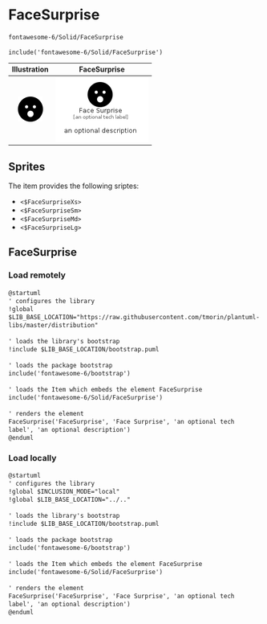 # FaceSurprise


```text
fontawesome-6/Solid/FaceSurprise
```

```text
include('fontawesome-6/Solid/FaceSurprise')
```



| Illustration | FaceSurprise |
| :---: | :---: |
| ![illustration for Illustration](../../fontawesome-6/Solid/FaceSurprise.png) | ![illustration for FaceSurprise](../../fontawesome-6/Solid/FaceSurprise.Local.png) |



## Sprites
The item provides the following sriptes:

- `<$FaceSurpriseXs>`
- `<$FaceSurpriseSm>`
- `<$FaceSurpriseMd>`
- `<$FaceSurpriseLg>`





## FaceSurprise

### Load remotely
```plantuml
@startuml
' configures the library
!global $LIB_BASE_LOCATION="https://raw.githubusercontent.com/tmorin/plantuml-libs/master/distribution"

' loads the library's bootstrap
!include $LIB_BASE_LOCATION/bootstrap.puml

' loads the package bootstrap
include('fontawesome-6/bootstrap')

' loads the Item which embeds the element FaceSurprise
include('fontawesome-6/Solid/FaceSurprise')

' renders the element
FaceSurprise('FaceSurprise', 'Face Surprise', 'an optional tech label', 'an optional description')
@enduml
```

### Load locally
```plantuml
@startuml
' configures the library
!global $INCLUSION_MODE="local"
!global $LIB_BASE_LOCATION="../.."

' loads the library's bootstrap
!include $LIB_BASE_LOCATION/bootstrap.puml

' loads the package bootstrap
include('fontawesome-6/bootstrap')

' loads the Item which embeds the element FaceSurprise
include('fontawesome-6/Solid/FaceSurprise')

' renders the element
FaceSurprise('FaceSurprise', 'Face Surprise', 'an optional tech label', 'an optional description')
@enduml
```

